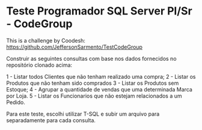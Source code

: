 # Teste Programador SQL Server Pl/Sr - CodeGroup

This is a challenge by Coodesh: https://github.com/JeffersonSarmento/TestCodeGroup

Construir as seguintes consultas com base nos dados fornecidos no repositório clonado acima:

1 - Listar todos Clientes que não tenham realizado uma compra;
2 - Listar os Produtos que não tenham sido comprados
3 - Listar os Produtos sem Estoque;
4 - Agrupar a quantidade de vendas que uma determinada Marca por Loja.
5 - Listar os Funcionarios que não estejam relacionados a um Pedido.

Para este teste, escolhi utilizar T-SQL e subir um arquivo para separadamente para cada consulta.
